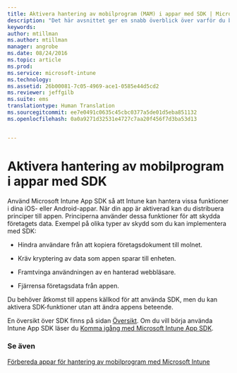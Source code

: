 ```yaml
---
title: Aktivera hantering av mobilprogram (MAM) i appar med SDK | Microsoft Intune
description: "Det här avsnittet ger en snabb överblick över varför du bör använda Intune App SDK."
keywords: 
author: mtillman
ms.author: mtillman
manager: angrobe
ms.date: 08/24/2016
ms.topic: article
ms.prod: 
ms.service: microsoft-intune
ms.technology: 
ms.assetid: 26b00081-7c05-4969-ace1-0585e44d5cd2
ms.reviewer: jeffgilb
ms.suite: ems
translationtype: Human Translation
ms.sourcegitcommit: ee7e0491c0635c45cbc0377a5de01d5eba851132
ms.openlocfilehash: 0a0a9271d32531e4727c7aa20f456f7d3ba53d13


---
```


# <a name="use-the-sdk-to-enable-apps-for-mobile-application-management"></a>Aktivera hantering av mobilprogram i appar med SDK
Använd Microsoft Intune App SDK så att Intune kan hantera vissa funktioner i dina iOS- eller Android-appar. När din app är aktiverad kan du distribuera principer till appen. Principerna använder dessa funktioner för att skydda företagets data. Exempel på olika typer av skydd som du kan implementera med SDK:

-   Hindra användare från att kopiera företagsdokument till molnet.

-   Kräv kryptering av data som appen sparar till enheten.

-   Framtvinga användningen av en hanterad webbläsare.

-   Fjärrensa företagsdata från appen.

Du behöver åtkomst till appens källkod för att använda SDK, men du kan aktivera SDK-funktioner utan att ändra appens beteende.

En översikt över SDK finns på sidan [Översikt](/intune/develop/intune-app-sdk). Om du vill börja använda Intune App SDK läser du [Komma igång med Microsoft Intune App SDK](/intune/develop/intune-app-sdk-get-started).

### <a name="see-also"></a>Se även
[Förbereda appar för hantering av mobilprogram med Microsoft Intune](decide-how-to-prepare-apps-for-mobile-application-management-with-microsoft-intune.md)



<!--HONumber=Dec16_HO2-->


